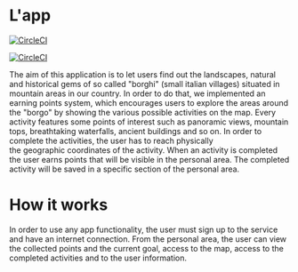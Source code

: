 # L'app
[![CircleCI](https://dl.circleci.com/status-badge/img/gh/Enactus-Trieste/android-app-borghi/tree/master.svg?style=svg)](https://dl.circleci.com/status-badge/redirect/gh/Enactus-Trieste/android-app-borghi/tree/master)

[![CircleCI](https://dl.circleci.com/insights-snapshot/gh/Enactus-Trieste/android-app-borghi/master/test-and-build/badge.svg?window=30d)](https://app.circleci.com/insights/github/Enactus-Trieste/android-app-borghi/workflows/test-and-build/overview?branch=master&reporting-window=last-30-days&insights-snapshot=true)

The aim of this application is to let users find out the landscapes, natural and historical gems of so called "borghi" 
(small italian villages) situated in mountain areas in our country. In order to do that, we implemented an earning points system, which encourages users
to explore the areas around the "borgo" by showing the various possible activities on the map. Every activity features some points of interest such as
panoramic views, mountain tops, breathtaking waterfalls, ancient buildings and so on. In order to complete the activities, the user has to reach physically    
the geographic coordinates of the activity. When an activity is completed the user earns points that will be visible in the personal area.
The completed activity will be saved in a specific section of the personal area. 

# How it works
In order to use any app functionality, the user must sign up to the service and have an internet connection.
From the personal area, the user can view the collected points and the current goal, access to the map, access to the completed activities and to the user information.
